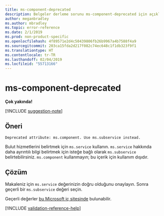 ```yaml
---
title: ms-component-deprecated
description: Belgeler derleme sorunu ms-component-deprecated için açıklama ve çözünürlük
author: meganbradley
ms.author: mbradley
ms.topic: error-reference
ms.date: 2/1/2019
ms.prod: non-product-specific
ms.openlocfilehash: 4f89571e2d4c50439806fb26b9967a4b7588f4a9
ms.sourcegitcommit: 203ca15fda2d217f082c74ec648c1f1db323f9f1
ms.translationtype: HT
ms.contentlocale: tr-TR
ms.lasthandoff: 02/04/2019
ms.locfileid: "55713166"
---
```

# <a name="ms-component-deprecated"></a>ms-component-deprecated

**Çok yakında!**

[!INCLUDE [suggestion-note](includes/suggestion-note.md)]

## <a name="suggestion"></a>Öneri

`Deprecated attribute: ms.component. Use ms.subservice instead.`

Bulut hizmetlerini belirtmek için `ms.service` kullanın. `ms.service` hakkında daha ayrıntılı bilgi belirtmek için isteğe bağlı olarak `ms.subservice` belirtebilirsiniz. `ms.component` kullanmayın; bu içerik için kullanım dışıdır.

## <a name="resolution"></a>Çözüm

Makaleniz için `ms.service` değerinizin doğru olduğunu onaylayın. Sonra geçerli bir `ms.subservice` değeri seçin.

Geçerli değerler [bu Microsoft iç sitesinde](https://docsmetadatatool.azurewebsites.net/whitelists) bulunabilir.

<!--make sure to add this file to your includes folder and verify the path-->
[!INCLUDE [validation-reference-help](includes/validation-reference-help.md)]
